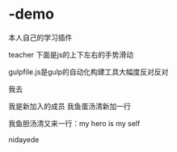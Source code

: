# -demo

本人自己的学习插件

teacher 下面是js的上下左右的手势滑动

gulpfile.js是gulp的自动化构建工具大幅度反对反对

我去

我是新加入的成员
我鱼蛋汤清新加一行

我鱼胆汤清又来一行：my hero is my self

nidayede 

